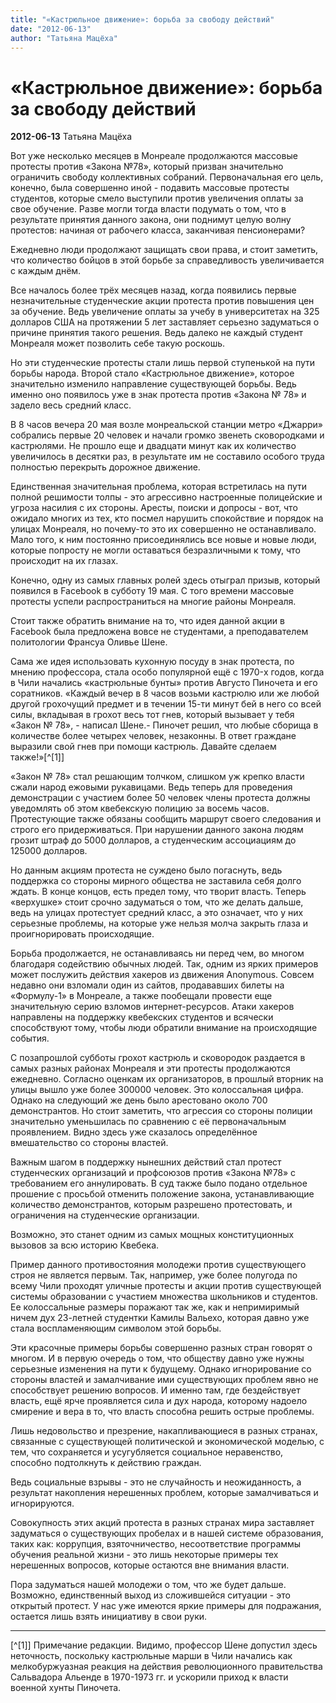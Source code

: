 ```yaml
---
title: "«Кастрюльное движение»: борьба за свободу действий"
date: "2012-06-13"
author: "Татьяна Мацёха"
---
```


# «Кастрюльное движение»: борьба за свободу действий

**2012-06-13** Татьяна Мацёха

Вот уже несколько месяцев в Монреале продолжаются массовые протесты против «Закона №78», который призван значительно ограничить свободу коллективных собраний. Первоначальная его цель, конечно, была совершенно иной - подавить массовые протесты студентов, которые смело выступили против увеличения оплаты за свое обучение. Разве могли тогда власти подумать о том, что в результате принятия данного закона, они поднимут целую волну протестов: начиная от рабочего класса, заканчивая пенсионерами?

Ежедневно люди продолжают защищать свои права, и стоит заметить, что количество бойцов в этой борьбе за справедливость увеличивается с каждым днём.

Все началось более трёх месяцев назад, когда появились первые незначительные студенческие акции протеста против повышения цен за обучение. Ведь увеличение оплаты за учебу в университетах на 325 долларов США на протяжении 5 лет заставляет серьезно задуматься о причине принятия такого решения. Ведь далеко не каждый студент Монреаля может позволить себе такую роскошь.

Но эти студенческие протесты стали лишь первой ступенькой на пути борьбы народа. Второй стало «Кастрюльное движение», которое значительно изменило направление существующей борьбы. Ведь именно оно появилось уже в знак протеста против «Закона № 78» и задело весь средний класс.

В 8 часов вечера 20 мая возле монреальской станции метро «Джарри» собрались первые 20 человек и начали громко звенеть сковородками и кастрюлями. Не прошло еще и двадцати минут как их количество увеличилось в десятки раз, в результате им не составило особого труда полностью перекрыть дорожное движение.

Единственная значительная проблема, которая встретилась на пути полной решимости толпы - это агрессивно настроенные полицейские и угроза насилия с их стороны. Аресты, поиски и допросы - вот, что ожидало многих из тех, кто посмел нарушить спокойствие и порядок на улицах Монреаля, но почему-то это их совершенно не останавливало. Мало того, к ним постоянно присоединялись все новые и новые люди, которые попросту не могли оставаться безразличными к тому, что происходит на их глазах.

Конечно, одну из самых главных ролей здесь отыграл призыв, который появился в Facebook в субботу 19 мая. С того времени массовые протесты успели распространиться на многие районы Монреаля.

Стоит также обратить внимание на то, что идея данной акции в Facebook была предложена вовсе не студентами, а преподавателем политологии Франсуа Оливье Шене.

Сама же идея использовать кухонную посуду в знак протеста, по мнению профессора, стала особо популярной ещё c 1970-х годов, когда в Чили начались «кастрюльные бунты» против Августо Пиночета и его соратников. «Каждый вечер в 8 часов возьми кастрюлю или же любой другой грохочущий предмет и в течении 15-ти минут бей в него со всей силы, вкладывая в грохот весь тот гнев, который вызывает у тебя «Закон № 78», - написал Шене.- Пиночет решил, что любые сборища в количестве более четырех человек, незаконны. В ответ граждане выразили свой гнев при помощи кастрюль. Давайте сделаем также!»[^[1]]

«Закон № 78» стал решающим толчком, слишком уж крепко власти сжали народ ежовыми рукавицами. Ведь теперь для проведения демонстрации с участием более 50 человек члены протеста должны уведомлять об этом квебекскую полицию за восемь часов. Протестующие также обязаны сообщить маршрут своего следования и строго его придерживаться. При нарушении данного закона людям грозит штраф до 5000 долларов, а студенческим ассоциациям до 125000 долларов. 

Но данным акциям протеста не суждено было погаснуть, ведь поддержка со стороны мирного общества не заставила себя долго ждать. В конце концов, есть предел тому, что творит власть. Теперь «верхушке» стоит срочно задуматься о том, что же делать дальше, ведь на улицах протестует средний класс, а это означает, что у них серьезные проблемы, на которые уже нельзя молча закрыть глаза и проигнорировать происходящие.

Борьба продолжается, не останавливаясь ни перед чем, во многом благодаря содействию обычных людей. Так, одним из ярких примеров может послужить действия хакеров из движения Anonymous. Совсем недавно они взломали один из сайтов, продававших билеты на «Формулу-1» в Монреале, а также пообещали провести еще значительную серию взломов интернет-ресурсов. Атаки хакеров направлены на поддержку квебекских студентов и всячески способствуют тому, чтобы люди обратили внимание на происходящие события.

С позапрошлой субботы грохот кастрюль и сковородок раздается в самых разных районах Монреаля и эти протесты продолжаются ежедневно. Согласно оценкам их организаторов, в прошлый вторник на улицы вышло уже более 300000 человек. Это колоссальная цифра. Однако на следующий же день было арестовано около 700 демонстрантов. Но стоит заметить, что агрессия со стороны полиции значительно уменьшилась по сравнению с её первоначальным проявлением. Видно здесь уже сказалось определённое вмешательство со стороны властей.

Важным шагом в поддержку нынешних действий стал протест студенческих организаций и профсоюзов против «Закона №78» с требованием его аннулировать. В суд также было подано отдельное прошение с просьбой отменить положение закона, устанавливающие количество демонстрантов, которым разрешено протестовать, и ограничения на студенческие организации.

Возможно, это станет одним из самых мощных конституционных вызовов за всю историю Квебека.

Пример данного противостояния молодежи против существующего строя не является первым. Так, например, уже более полугода по всему Чили проходят уличные протесты и акции против существующей системы образовании с участием множества школьников и студентов. Ее колоссальные размеры поражают так же, как и непримиримый ничем дух 23-летней студентки Камилы Вальехо, которая давно уже стала воспламеняющим символом этой борьбы.

Эти красочные примеры борьбы совершенно разных стран говорят о многом. И в первую очередь о том, что обществу давно уже нужны серьезные изменения на пути к будущему. Однако игнорирование со стороны властей и замалчивание ими существующих проблем явно не способствует решению вопросов. И именно там, где бездействует власть, ещё ярче проявляется сила и дух народа, которому надоело смирение и вера в то, что власть способна решить острые проблемы.

Лишь недовольство и презрение, накапливающиеся в разных странах, связанные с существующей политической и экономической моделью, с тем, что сохраняется и усугубляется социальное неравенство, способно подтолкнуть к действию граждан.

Ведь социальные взрывы - это не случайность и неожиданность, а результат накопления нерешенных проблем, которые замалчиваться и игнорируются.

Совокупность этих акций протеста в разных странах мира заставляет задуматься о существующих пробелах и в нашей системе образования, таких как: коррупция, взяточничество, несоответствие программы обучения реальной жизни - это лишь некоторые примеры тех нерешенных вопросов, которые остаются вне внимания власти.

Пора задуматься нашей молодежи о том, что же будет дальше. Возможно, единственный выход из сложившейся ситуации - это открытый протест. У нас уже имеются яркие примеры для подражания, остается лишь взять инициативу в свои руки.

_________

[^[1]] Примечание редакции. Видимо, профессор Шене допустил здесь неточность, поскольку кастрюльные марши в Чили начались как мелкобуржуазная реакция на действия революционного правительства Сальвадора Альенде в 1970-1973 гг. и ускорили приход к власти военной хунты Пиночета.